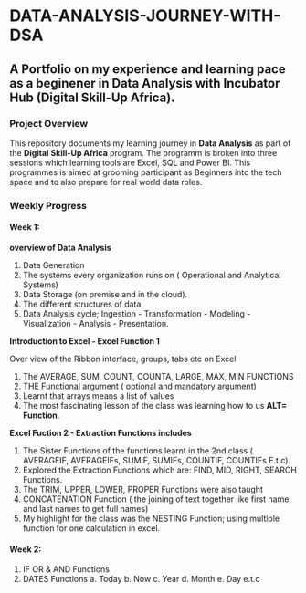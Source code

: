 # DATA-ANALYSIS-JOURNEY-WITH-DSA
## A Portfolio on my experience and learning pace as a beginener in Data Analysis with Incubator Hub (Digital Skill-Up Africa).

### Project Overview

This repository documents my learning journey in **Data Analysis** as part of the **Digital Skill-Up Africa** program. The programm is broken into three sessions which learning tools are Excel, SQL and Power BI. This programmes is aimed at grooming participant as Beginners into the tech space and to also prepare for real world data roles.  

### Weekly Progress

#### Week 1:
**overview of Data Analysis**

1. Data Generation
2. The systems every organization runs on ( Operational and Analytical Systems)
3. Data Storage (on premise and in the cloud).
4. The different structures of data
5. Data Analysis cycle; Ingestion - Transformation - Modeling - Visualization - Analysis - Presentation.  

**Introduction to Excel - Excel Function 1**
 
 Over view of the Ribbon interface, groups, tabs etc on Excel
 1. The AVERAGE, SUM, COUNT, COUNTA, LARGE, MAX, MIN FUNCTIONS
 2. THE Functional argument ( optional and mandatory argument)
 3. Learnt that arrays means a list of values
 4. The most fascinating lesson of the class was learning how to us **ALT= Function**. 

**Excel Fuction 2 - Extraction Functions includes**
  
 1. The Sister Functions of the functions learnt in the 2nd class ( AVERAGEIF, AVERAGEIFs, SUMIF, SUMIFs, COUNTIF, COUNTIFs E.t.c).
 2. Explored the Extraction Functions which are: FIND, MID, RIGHT, SEARCH Functions.
 3. The TRIM, UPPER, LOWER, PROPER Functions were also taught
 4. CONCATENATION Function ( the joining of text together like first name and last names to get full names)
 5. My highlight for the class was the NESTING Function; using multiple function for one calculation in excel.

#### Week 2:
  1. IF OR & AND Functions
  2. DATES Functions
     a. Today
     b. Now
     c. Year
     d. Month
     e. Day e.t.c
